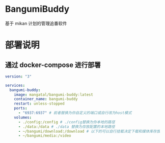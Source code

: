 # BangumiBuddy

基于 mikan 计划的管理追番软件

# 部署说明

## 通过 docker-compose 进行部署

```yaml
version: "3"

services:
  bangumi-buddy:
    image: mangatal/bangumi-buddy:latest
    container_name: bangumi-buddy
    restart: unless-stopped
    ports:
      - "6937:6937" # 前者替换为你自定义的端口或自行改为host模式
    volumes:
      - ./config:/config # ./config替换为你本地的路径
      - ./data:/data # ./data 替换为存放配置的本地路径
      - ~/bangumi/download:/download # 以下的可以自行挂载决定下载和媒体库存放在哪，可以分别设置也可以设置共同的父目录。注意需要与QBittorrent下载器挂载的路径相同，不然媒体库转移会出错
      - ~/bangumi/media:/video
```
